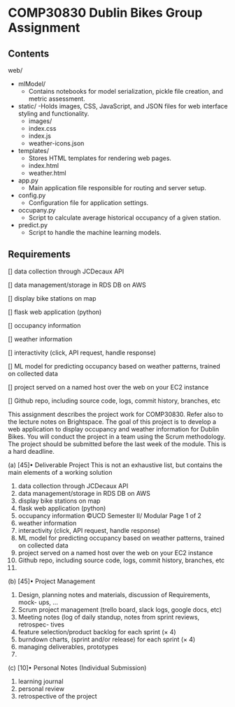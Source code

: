 # COMP30830 Dublin Bikes Group Assignment

## Contents

web/
- mlModel/
    - Contains notebooks for model serialization, pickle file creation, and metric assessment.
- static/
    -Holds images, CSS, JavaScript, and JSON files for web interface styling and functionality.
    - images/
    - index.css
    - index.js
    - weather-icons.json
- templates/
    - Stores HTML templates for rendering web pages.
    - index.html
    - weather.html
- app.py
    - Main application file responsible for routing and server setup.
- config.py
    -  Configuration file for application settings.
- occupany.py
    - Script to calculate average historical occupancy of a given station. 
- predict.py
    - Script to handle the machine learning models.
 
  
## Requirements
[] data collection through JCDecaux API

[] data management/storage in RDS DB on AWS

[] display bike stations on map

[] flask web application (python)

[] occupancy information

[] weather information

[] interactivity (click, API request, handle response)

[] ML model for predicting occupancy based on weather patterns, trained on
collected data

[] project served on a named host over the web on your EC2 instance

[] Github repo, including source code, logs, commit history, branches, etc



This assignment describes the project work for COMP30830. Refer also to the lecture
notes on Brightspace.
The goal of this project is to develop a web application to display occupancy and weather
information for Dublin Bikes.
You will conduct the project in a team using the Scrum methodology.
The project should be submitted before the last week of the module. This is a hard
deadline.

(a) [45]• Deliverable Project This is not an exhaustive list, but contains the main elements
of a working solution
1. data collection through JCDecaux API
2. data management/storage in RDS DB on AWS
3. display bike stations on map
4. flask web application (python)
5. occupancy information
©UCD Semester II/ Modular Page 1 of 2
6. weather information
7. interactivity (click, API request, handle response)
8. ML model for predicting occupancy based on weather patterns, trained on
collected data
9. project served on a named host over the web on your EC2 instance
10. Github repo, including source code, logs, commit history, branches, etc
11. 
(b) [45]• Project Management
1. Design, planning notes and materials, discussion of Requirements, mock-
ups, ...
2. Scrum project management (trello board, slack logs, google docs, etc)
3. Meeting notes (log of daily standup, notes from sprint reviews, retrospec-
tives
4. feature selection/product backlog for each sprint (× 4)
5. burndown charts, (sprint and/or release) for each sprint (× 4)
6. managing deliverables, prototypes
7. 
(c) [10]• Personal Notes (Individual Submission)
1. learning journal
2. personal review
3. retrospective of the project
